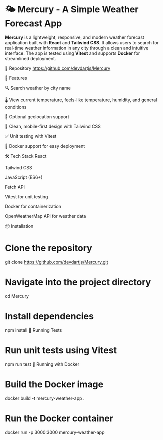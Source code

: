 # 🌤️ Mercury - A Simple Weather Forecast App

**Mercury** is a lightweight, responsive, and modern weather forecast application built with **React** and **Tailwind CSS**. It allows users to search for real-time weather information in any city through a clean and intuitive interface. The app is tested using **Vitest** and supports **Docker** for streamlined deployment.

🔗 Repository
https://github.com/devdartjs/Mercury

🚀 Features

🔍 Search weather by city name

🌡️ View current temperature, feels-like temperature, humidity, and general conditions

📍 Optional geolocation support

🎨 Clean, mobile-first design with Tailwind CSS

✅ Unit testing with Vitest

🐳 Docker support for easy deployment

🛠️ Tech Stack
React

Tailwind CSS

JavaScript (ES6+)

Fetch API

Vitest for unit testing

Docker for containerization

OpenWeatherMap API for weather data

📦 Installation

# Clone the repository

git clone https://github.com/devdartjs/Mercury.git

# Navigate into the project directory

cd Mercury

# Install dependencies

npm install
🧪 Running Tests

# Run unit tests using Vitest

npm run test
🐳 Running with Docker

# Build the Docker image

docker build -t mercury-weather-app .

# Run the Docker container

docker run -p 3000:3000 mercury-weather-app

```

```

